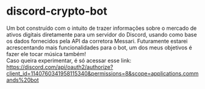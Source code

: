 # discord-crypto-bot
Um bot construído com o intuito de trazer informações sobre o mercado de ativos digitais diretamente para um servidor do Discord, usando como base os dados fornecidos pela API da corretora Messari. Futuramente estarei acrescentando mais funcionalidades para o bot, um dos meus objetivos é fazer ele tocar música também!
<br>
Caso queira experimentar, é só acessar esse link: https://discord.com/api/oauth2/authorize?client_id=1140760341958115340&permissions=8&scope=applications.commands%20bot
